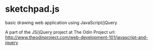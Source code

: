 sketchpad.js
============
basic drawing web application using JavaScript/jQuery

A part of the JS/jQuery project at The Odin Project
url: http://www.theodinproject.com/web-development-101/javascript-and-jquery
